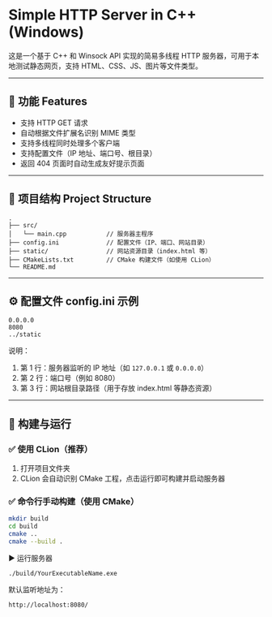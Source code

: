 # Simple HTTP Server in C++ (Windows)

这是一个基于 C++ 和 Winsock API 实现的简易多线程 HTTP 服务器，可用于本地测试静态网页，支持 HTML、CSS、JS、图片等文件类型。

---

## 🧩 功能 Features

- 支持 HTTP GET 请求
- 自动根据文件扩展名识别 MIME 类型
- 支持多线程同时处理多个客户端
- 支持配置文件（IP 地址、端口号、根目录）
- 返回 404 页面时自动生成友好提示页面

---

## 📁 项目结构 Project Structure

```text
.
├── src/
│   └── main.cpp           // 服务器主程序
├── config.ini             // 配置文件（IP、端口、网站目录）
├── static/                // 网站资源目录（index.html 等）
├── CMakeLists.txt         // CMake 构建文件（如使用 CLion）
└── README.md
```

---

## ⚙️ 配置文件 config.ini 示例

```init
0.0.0.0
8080
../static
```
说明：

1. 第 1 行：服务器监听的 IP 地址（如 `127.0.0.1` 或 `0.0.0.0`）
2. 第 2 行：端口号（例如 8080）
3. 第 3 行：网站根目录路径（用于存放 index.html 等静态资源）

---

## 🚀 构建与运行

### ✅ 使用 CLion（推荐）

1. 打开项目文件夹
2. CLion 会自动识别 CMake 工程，点击运行即可构建并启动服务器

### ✅ 命令行手动构建（使用 CMake）

```bash
mkdir build
cd build
cmake ..
cmake --build .
```
▶️ 运行服务器
```
./build/YourExecutableName.exe
```
默认监听地址为：
```
http://localhost:8080/
```
